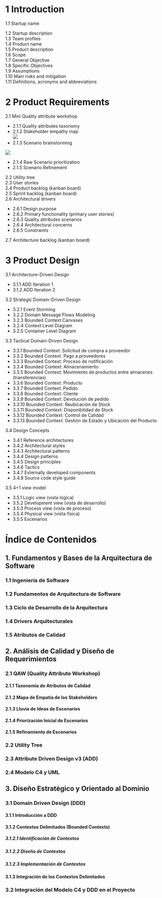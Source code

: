 

# 1 Introduction
1.1 Startup name 

1.2 Startup description  
1.3 Team profiles  
1.4 Product name  
1.5 Product description  
1.6 Scope  
1.7 General Objective  
1.8 Specific Objectives  
1.9 Assumptions  
1.10 Main risks and mitigation  
1.11 Definitions, acronyms and abbreviations  

# 2 Product Requirements
2.1 Mini Quality attribute workshop  
- 2.1.1 Quality attributes taxonomy  
- 2.1.2 Stakeholder empathy map  
![](http://www.plantuml.com/plantuml/png/lPNDRXD13CVl-nHMEFHKeOA06sgQ5XG90MfLYQipwzswdPtPUcRRfgYFn07n27qnFFkLa2Q54ySTZ-sV_xPdiyCGKM9JsInSiQjHi08X4z6Lbk1x1d24vgeKtxXyvgqNU77qUlRkv6soUCb9kjE5rMjwzi6x-EV9QUSgZWGEtlHNplYUuE1Lzh2MrbWCuV-c31UO-rjs9HHe0wrPB3kAovh0IxpmMRO7Cur1Tz53BUmCrsYpMjDXIJ0vkMwuzf0J77EWnvyUfg97KOLy_ENO-8dMfHnTYPFHsBgS-IBUej2ahHrWSagXzYxWGZkWTek0WqCZ22LfNMZLP25mY5JXf7CyfaAnrI6i82a0XIXDwnjW2SPN6fsqcB0Puc6DyTFZ3rMwBOa2YdXh_KWuyze7TWZgJsFj-N1HHHKAFTGqK9cmhvkEZAlQKgNvqR1o10KeqQL8UQyTRcYtGNOIQZACLhaLmC5PYiyvvYFUa5ALgyLh9CCQgaN4w9C8VT43upnN7YxOeDegZae4mXHAdpI2C6H8wLQWcs1JrqEfosSglTONHgQv2Ywra9gjHfKaM-3ekoOOowaZWsHf-hfxVd59aMyw3jS5rHQwLigYSKb3pQfipxVpvAucqNdJ0iw_lJoVZrpTmBPQKRgZ72gkog07d9WBl4-vcz2WiEy9lzIHAxvltHgTL6uHr0kDeS33zpD0SwTpp2Jjv7oLXXOOda0jWIx9D37riRq1QJi1k_vAocwwwfysCgSYRLZgTdy_jMwGh4fw9oL5-ZtSIJhDAtPgaZJMYNRk2i7LKetK7_KinUuRR1e9NTykKFAquMdmXcNVq57J2xcSUwvbcZ5TqpKbsscs6B7miWQv1wTaXrNIxjvecxLygwP_UPRszVrp--ztlaafpAxdQlJT-bOap-sFoEYtUvDR-jrxlgBUjd8jyzPTN6NUN8SsuPCT6UzldTOCTetnYkzliwE_e-nG6v_-mBy1)
- 2.1.3 Scenario brainstorming  

![](http://www.plantuml.com/plantuml/png/lLPDRzms4Btlho2sXvpYmWxQ0ZqKSHmNMA0VWOqKkNAfaJm9HQf3IlaeycDwpC67mhTUzSVoI6bNigsrU-ffTqaEvxsPzuQxUXwYbjZMTXNUiMkqw5e9cQXTPKdzjLBgXJRlAl6jAywyzQA-UV7ix8VpxzEEbu9aMDrQ7CFQpzx5soiNGwWu4dNytNZaaZ-HEZvPVPwbDLQ7yF-c35UwyE_PLQhKDj1inxAZ-B4XvILU-TNgYJh37VGXUjK8EyEDjgi6wNH5Qdt-PykDLmMfbnoe_yUhKy5IH27x6yV6hy4BE0QAw_rc3hdqPNolXTQPky9jmP3JmZxyk1vMZe_KIohPiIYh5OKehOcjw1HUzpT5QtrG2NZQRgoEklHIwwCn_EH8NP8bOzZZNXoCuXs555sCU7EmRoBN_0b7A1XjzPOj5xhONVFiI9rtshRO1tY7abVzjHuJwq0L48aolaO27cFnqwcBto_p7PzdDVYblqOdSyaeQ15lhN-u0XVKSKZOh3BWpDM8shHrOrbo9fIc_ziLg6Pc1n9p0gW3-XE5jotEG_YaXoBi4IYmwFzrwch7FTzZ5UK6pmfnGS7RZdBMqZ9QcMzYQAGIRHXjL-IYJFsvLu7pq91X88G5SHOjGW5JpiVAW93KeqPQsWu46e9QfxG7LR11fQW6hjGdBWNgp_nrWX_81TvQ2ZEQlth7qQDEehhMma-pkY1FGSXS4Emmu8WaXcI1wwaRUUBGRrHvA34yJ7E3QoENR93QaQ6mxuPgGvjFf-_Yj_rDnAaPorVOb5oYidLPypl8A9SkT8OE8ViiFpV0cP7EO5DutN-1M8mUiuvwAzjalQ1gUklnUR-l7neIM1j9Nh_vzlNcOPvdkRYD-EWZ91QoXD3AoDtEqxD6ZzHdP4yBtSJ15RUyZ1-uZOTheC6ExtGsey_pnEcEgaaykMZfUoelPELHZQoPl7gFxiPLv1XTJ-TV3L0V6sMZtP8ATHWQEP0S7OqcxNmpfzf6NsEqpCKli1kqqGtbMTGzoFwH5P39tXbFoTm1ogGwUx1WU3eX0b-y7qjABchCOGmHU2VhP-FWesaaFz9jJ0iUvcGWwHXtq6w0sZXspV6TmNjoouW2os5C9uJgez9ls_I4fqUxpSZ72LQ04GRXNDRJX6v6luRTo9ccW97-6dwQCt-2cOENbVERaQm3USCLTgN-qylt54-iU_hJmMSlNNFeHTp7BZuNANBv7Td77Hwo6VtX4JoXNXfT6VFYJ9iotnq3EU6zsR0_l-YZ5BDii0dVOuB4FvxLSsWc_Sdx2W00
)
- 2.1.4 Raw Scenario prioritization  
- 2.1.5 Scenario Refinement  

2.2 Utility tree  
2.3 User stories  
2.4 Product backlog (kanban board)  
2.5 Sprint backlog (kanban board)  
2.6 Architectural drivers  
- 2.6.1 Design purpose  
- 2.6.2 Primary functionality (primary user stories)  
- 2.6.3 Quality attributes scenarios  
- 2.6.4 Architectural concerns  
- 2.6.5 Constraints  

2.7 Architecture backlog (kanban board)  

# 3 Product Design
3.1 Architecture-Driven Design  
- 3.1.1 ADD Iteration 1  
- 3.1.2 ADD Iteration 2  

3.2 Strategic Domain-Driven Design  
- 3.2.1 Event Storming  
- 3.2.2 Domain Message Flows Modeling  
- 3.2.3 Bounded Context Canvases  
- 3.2.4 Context Level Diagram  
- 3.2.5 Container Level Diagram  

3.3 Tactical Domain-Driven Design  
- 3.3.1 Bounded Context: Solicitud de compra a proveedor  
- 3.3.2 Bounded Context: Pago a proveedores  
- 3.3.3 Bounded Context: Proceso de notificación  
- 3.3.4 Bounded Context: Almacenamiento  
- 3.3.5 Bounded Context: Movimiento de productos entre almacenes (transferencias)  
- 3.3.6 Bounded Context: Producto  
- 3.3.7 Bounded Context: Pedido  
- 3.3.8 Bounded Context: Cliente  
- 3.3.9 Bounded Context: Devolución de pedido  
- 3.3.10 Bounded Context: Reubicación de Stock  
- 3.3.11 Bounded Context: Disponibilidad de Stock  
- 3.3.12 Bounded Context: Control de Calidad  
- 3.3.13 Bounded Context: Gestión de Estado y Ubicación del Producto  

3.4 Design Concepts  
- 3.4.1 Reference architectures  
- 3.4.2 Architectural styles  
- 3.4.3 Architectural patterns  
- 3.4.4 Design patterns  
- 3.4.5 Design principles  
- 3.4.6 Tactics  
- 3.4.7 Externally developed components  
- 3.4.8 Source code style guide  

3.5 4+1 view model  
- 3.5.1 Logic view (vista lógica)  
- 3.5.2 Development view (vista de desarrollo)  
- 3.5.3 Process view (vista de proceso)  
- 3.5.4 Physical view (vista física)  
- 3.5.5 Escenarios  





# Índice de Contenidos

## 1. Fundamentos y Bases de la Arquitectura de Software
### 1.1 Ingeniería de Software
### 1.2 Fundamentos de Arquitectura de Software
### 1.3 Ciclo de Desarrollo de la Arquitectura
### 1.4 Drivers Arquitecturales
### 1.5 Atributos de Calidad

## 2. Análisis de Calidad y Diseño de Requerimientos
### 2.1 QAW (Quality Attribute Workshop)
#### 2.1.1 Taxonomía de Atributos de Calidad
#### 2.1.2 Mapa de Empatía de los Stakeholders
#### 2.1.3 Lluvia de Ideas de Escenarios
#### 2.1.4 Priorización Inicial de Escenarios
#### 2.1.5 Refinamiento de Escenarios
### 2.2 Utility Tree
### 2.3 Attribute Driven Design v3 (ADD)
### 2.4 Modelo C4 y UML

## 3. Diseño Estratégico y Orientado al Dominio
### 3.1 Domain Driven Design (DDD)
#### 3.1.1 Introducción a DDD
#### 3.1.2 Contextos Delimitados (Bounded Contexts)
##### 3.1.2.1 Identificación de Contextos
##### 3.1.2.2 Diseño de Contextos
##### 3.1.2.3 Implementación de Contextos
#### 3.1.3 Integración de los Contextos Delimitados
### 3.2 Integración del Modelo C4 y DDD en el Proyecto

